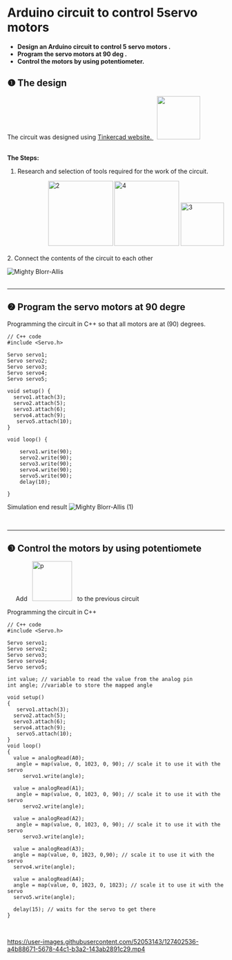 # Arduino circuit to control 5servo motors
* **Design an Arduino circuit to control 5 servo motors .**<br>
 * **Program the servo motors at 90 deg .** <br>
 * **Control the motors by using potentiometer.** <br>

## ❶ The design
 

 <div> The circuit was designed using <a href=https://www.tinkercad.com/dashboard>Tinkercad website. </a> &nbsp; <img width="100" src="https://user-images.githubusercontent.com/52053143/127372588-fb30e614-62b4-4f9a-bda3-eaf2061234e0.png"> </div> <br> 
 
**The Steps:**
 
  1. Research and selection of tools required for the work of the circuit.
 <div> &nbsp;&nbsp;&nbsp;&nbsp;&nbsp;&nbsp;&nbsp;&nbsp;&nbsp;&nbsp;&nbsp;&nbsp;&nbsp;&nbsp;&nbsp;&nbsp;&nbsp;&nbsp;&nbsp;&nbsp;&nbsp;&nbsp;&nbsp;&nbsp;<img width="150"  alt="2" src="https://user-images.githubusercontent.com/52053143/127376455-828c7581-9515-4936-8cb5-2cb90df3aab2.png"> <img width="150" alt="4" src="https://user-images.githubusercontent.com/52053143/127376471-b2a52950-3f6f-4a7d-ac1c-1581f9f0f402.png"> <img width="100" alt="3" src="https://user-images.githubusercontent.com/52053143/127376479-fa99dd17-fca5-4764-ab6f-847b3c5382f5.png">
 </div>
  <br>
   2. Connect the contents of the circuit to each other
   


![Mighty Blorr-Allis](https://user-images.githubusercontent.com/52053143/127379225-e7b40c0e-a877-47f6-bc79-72eaedc11fe9.png)
<br><br>
***
## ❷ Program the servo motors at 90 degre

Programming the circuit in C++ so that all motors are at (90) degrees.
```
// C++ code
#include <Servo.h>

Servo servo1; 
Servo servo2;
Servo servo3;
Servo servo4;
Servo servo5;

void setup() {
  servo1.attach(3);
  servo2.attach(5); 
  servo3.attach(6); 
  servo4.attach(9);
   servo5.attach(10); 
}

void loop() {
 
    servo1.write(90);              
    servo2.write(90);     
    servo3.write(90);
    servo4.write(90);
    servo5.write(90); 
    delay(10);                      

}

```
 Simulation end result 
![Mighty Blorr-Allis (1)](https://user-images.githubusercontent.com/52053143/127381496-aed49684-ccc2-4d17-a841-b0cecba172b1.png)

<br>

***

## ❸ Control the motors by using potentiomete
&nbsp; &nbsp;&nbsp; Add &nbsp; <img width="92" alt="p" src="https://user-images.githubusercontent.com/52053143/127400425-418bcf01-1aa8-4513-862e-fd54669e8b8b.png"> &nbsp; to the previous circuit

Programming the circuit in C++
```
// C++ code
#include <Servo.h>

Servo servo1; 
Servo servo2;
Servo servo3;
Servo servo4;
Servo servo5;

int value; // variable to read the value from the analog pin
int angle; //variable to store the mapped angle

void setup()
{
   servo1.attach(3);
  servo2.attach(5); 
  servo3.attach(6); 
  servo4.attach(9);
   servo5.attach(10);
}
void loop()
{
  value = analogRead(A0);
   angle = map(value, 0, 1023, 0, 90); // scale it to use it with the servo
     servo1.write(angle); 
  
  value = analogRead(A1);
   angle = map(value, 0, 1023, 0, 90); // scale it to use it with the servo
     servo2.write(angle); 
  
  value = analogRead(A2);
   angle = map(value, 0, 1023, 0, 90); // scale it to use it with the servo
     servo3.write(angle); 
  
  value = analogRead(A3);
  angle = map(value, 0, 1023, 0,90); // scale it to use it with the servo
  servo4.write(angle); 
  
  value = analogRead(A4);
  angle = map(value, 0, 1023, 0, 1023); // scale it to use it with the servo
  servo5.write(angle);
   
  delay(15); // waits for the servo to get there
}
```

<br>







https://user-images.githubusercontent.com/52053143/127402536-a4b88671-5678-44c1-b3a2-143ab2891c29.mp4








 

